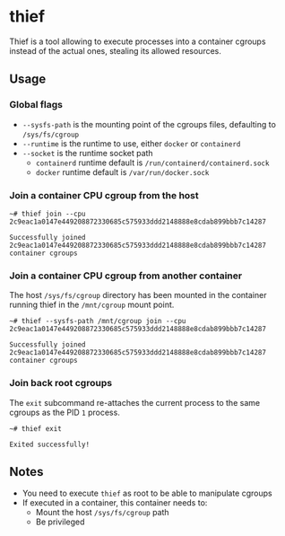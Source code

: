 # thief

Thief is a tool allowing to execute processes into a container cgroups instead of the actual ones, stealing its allowed resources.

## Usage

### Global flags

* `--sysfs-path` is the mounting point of the cgroups files, defaulting to `/sys/fs/cgroup`
* `--runtime` is the runtime to use, either `docker` or `containerd`
* `--socket` is the runtime socket path
  * `containerd` runtime default is `/run/containerd/containerd.sock`
  * `docker` runtime default is `/var/run/docker.sock`

### Join a container CPU cgroup from the host

```
~# thief join --cpu 2c9eac1a0147e449208872330685c575933ddd2148888e8cdab899bbb7c14287

Successfully joined 2c9eac1a0147e449208872330685c575933ddd2148888e8cdab899bbb7c14287 container cgroups
```

### Join a container CPU cgroup from another container

The host `/sys/fs/cgroup` directory has been mounted in the container running thief in the `/mnt/cgroup` mount point.

```
~# thief --sysfs-path /mnt/cgroup join --cpu 2c9eac1a0147e449208872330685c575933ddd2148888e8cdab899bbb7c14287

Successfully joined 2c9eac1a0147e449208872330685c575933ddd2148888e8cdab899bbb7c14287 container cgroups
```

### Join back root cgroups

The `exit` subcommand re-attaches the current process to the same cgroups as the PID `1` process.

```
~# thief exit

Exited successfully!
```

## Notes

* You need to execute `thief` as root to be able to manipulate cgroups
* If executed in a container, this container needs to:
  * Mount the host `/sys/fs/cgroup` path
  * Be privileged
